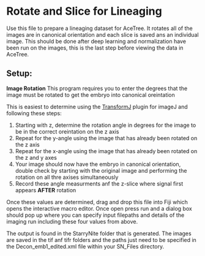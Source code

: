 # Rotate and Slice for Lineaging

Use this file to prepare a lineaging dataset for AceTree. It rotates all of the images are in canonical orientation and each slice is saved ans an individual image. This should be done after deep learning and normalization have been run on the images, this is the last step before viewing the data in AceTree.

## Setup:

**Image Rotation**
This program requires you to enter the degrees that the image must be rotated to get the embryo into canonical oreintation

This is easiest to determine using the [TransformJ](https://imagescience.org/meijering/software/transformj/) plugin for imageJ and following these steps:
1. Starting with z,  determine the rotation angle in degrees for the image to be in the correct oreintation on the z axis 
2. Repeat for the y-angle using the image that has already been rotated on the z axis
3. Repeat for the x-angle using the image that has already been rotated on the z and y axes
4. Your image should now have the embryo in canonical orientation, double check by starting with the original image and performing the rotation on all thre axises simultaneously
5. Record these angle measurments anf the z-slice where signal first appears **AFTER** rotation
 
Once these values are determined, drag and drop this file into Fiji which opens the interactive macro editor. Once open press run and a dialog box should pop up where you can specify input filepaths and details of the imaging run including these four values from above.


The output is found in the StarryNite folder that is generated. The images are saved in the tif anf tifr folders and the paths just need to be specified in the Decon_emb1_edited.xml file within your SN_Files directory. 
